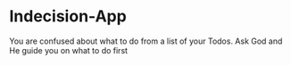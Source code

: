 # Indecision-App
You are confused about what to do from a list of your Todos. Ask God and He guide you on what to do first
